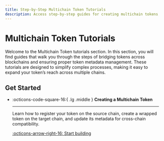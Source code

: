 ```yaml
---
title: Step-by-Step Multichain Token Tutorials
description: Access step-by-step guides for creating multichain tokens, bridging assets across chains, and managing token metadata with Wormhole.
---
```


# Multichain Token Tutorials

Welcome to the Multichain Token tutorials section. In this section, you will find guides that walk you through the steps of bridging tokens across blockchains and ensuring proper token metadata management. These tutorials are designed to simplify complex processes, making it easy to expand your token’s reach across multiple chains.

## Get Started

<div class="grid cards" markdown>

-   :octicons-code-square-16:{ .lg .middle } **Creating a Multichain Token**

    ---

    Learn how to register your token on the source chain, create a wrapped token on the target chain, and update its metadata for cross-chain compatibility.

    [:octicons-arrow-right-16: Start building](/docs/tutorials/multichain-assets/multichain-token/)

</div>